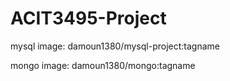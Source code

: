 # ACIT3495-Project

mysql image: damoun1380/mysql-project:tagname

mongo image: damoun1380/mongo:tagname
